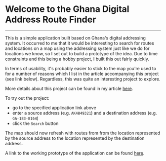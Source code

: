 # Welcome to the Ghana Digital Address Route Finder

<hr>

This is a simple application built based on Ghana's digital addressing system. It occurred to me that it would be interesting to search for routes and locations on a map using the addressing system just like we do for locations we know, so I set out to build a prototype of the idea. Due to time constraints and this being a hobby project, I built this out fairly quickly.

In terms of usability, it's probably easier to stick to the map you're used to for a number of reasons which I list in the article accompanying this project (see link below). Regardless, this was quite an interesting project to explore.

More details about this project can be found in my article [here](https://excel-chukwu.netlify.app/2022/11/06/building-a-ghana-digital-address-route-finder/).

To try out the project:

- go to the specified application link above
- enter a source address (e.g. `AK4849321`) and a destination address (e.g. `GA-183-8164`) 
- click the `Search` button

The map should now refresh with routes from from the location represented by the source address to the location represented by the destination address.


A link to the working prototype of the application can be found [here](https://starfish-app-8xk6a.ondigitalocean.app/).
